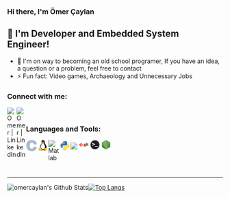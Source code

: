 ### Hi there, I'm Ömer Çaylan

## 👋 I'm Developer and Embedded System Engineer!
-  📕 I'm on way to becoming an old school programer, If you have an idea, a question or a problem, feel free to contact
-  ⚡ Fun fact: Video games, Archaeology and Unnecessary Jobs

### Connect with me:


[<img align="left" alt="Omer | LinkedIn" width="22px" src="https://cdn.jsdelivr.net/npm/simple-icons@v3/icons/linkedin.svg" />][linkedin]

[<img align="left" alt="Omer | LinkedIn" width="22px" src="https://cdn.jsdelivr.net/npm/simple-icons@v3/icons/gmail.svg" />][GMAIL]



<br />

### Languages and Tools:

[<img align="left" alt="C++" width="26px" src="https://github.com/devicons/devicon/blob/master/icons/c/c-original.svg"/>][github]
[<img align="left" alt="Linux" width="26px" src="https://github.com/devicons/devicon/blob/master/icons/linux/linux-original.svg"/>][github]
[<img align="left" alt="Matlab" width="26px" src="https://upload.wikimedia.org/wikipedia/commons/thumb/2/21/Matlab_Logo.png/667px-Matlab_Logo.png"/>][github]
[<img align="left" alt="Python" width="26px" src="https://github.com/devicons/devicon/blob/master/icons/python/python-original.svg"/>][github]
<code><img height="22" src="https://img.icons8.com/color/22/000000/golang.png"></code>
<code><img height="22" src="https://raw.githubusercontent.com/github/explore/80688e429a7d4ef2fca1e82350fe8e3517d3494d/topics/git/git.png"></code>
<code><img height="22" src="https://raw.githubusercontent.com/github/explore/80688e429a7d4ef2fca1e82350fe8e3517d3494d/topics/terminal/terminal.png"></code>
<code><img height="22" src="https://raw.githubusercontent.com/github/explore/80688e429a7d4ef2fca1e82350fe8e3517d3494d/topics/nodejs/nodejs.png"></code>

<br />
<br />

---

<img align="left" alt="omercaylan's Github Stats" src="https://github-readme-stats.vercel.app/api?username=omercaylan&show_icons=true&hide_border=true" />

[![Top Langs](https://github-readme-stats.vercel.app/api/top-langs/?username=omercaylan&show_icons=true&hide_border=true)](https://github.com/omercaylan)


[linkedin]: https://www.linkedin.com/in/omercaylan
[GMAIL]: mailto:omerceylan38@gmail.com
[github]:  https://github.com/omercaylan
